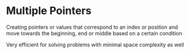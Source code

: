 # Multiple Pointers

Creating pointers or values that correspond to an index or position and move towards the beginning, end or middle based on a certain condition

Very efficient for solving problems with minimal space complexity as well

